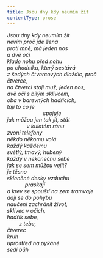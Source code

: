 ```yaml
---
title: Jsou dny kdy neumím žít
contentType: prose
---
```


_Jsou dny kdy neumím žít  
nevím proč jde žena  
proti mně, má jeden nos  
a dvě oči  
klade nohu před nohu  
po chodníku, který sestává  
z šedých čtvercových dlaždic, proč  
čtverce,  
na čtverci stojí muž, jeden nos,  
dvě oči s bílým sklivcem,  
oba v barevných hadřících,  
tají to co je  
                        spojuje  
jak můžou jen tak jít, stát  
             v kulatém ránu  
zvoní telefony  
někdo někomu volá  
každý každému  
světlý, tmavý, hubený  
každý v nekonečnu sebe  
jak se sem můžou vejít?  
je těsno  
skleněné desky vzduchu  
            praskají  
a krev se spouští na zem tramvaje  
dají se do pohybu  
naučení zachránit život,  
sklivec v očích,  
hadřík sebe,  
        z tebe,  
čtverec  
kruh  
uprostřed na pykané  
sedí bůh_
